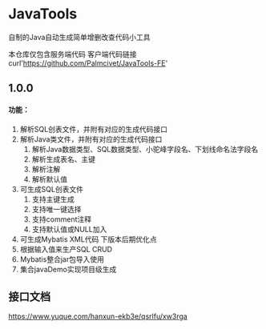 # JavaTools
自制的Java自动生成简单增删改查代码小工具

本仓库仅包含服务端代码
客户端代码链接
curl'https://github.com/Palmcivet/JavaTools-FE'


## 1.0.0

#### 功能：
1. 解析SQL创表文件，并附有对应的生成代码接口
2. 解析Java类文件，并附有对应的生成代码接口 
   1. 解析Java数据类型、SQL数据类型、小驼峰字段名、下划线命名法字段名 
   2. 解析生成表名、主键 
   3. 解析注解
   4. 解析默认值
3. 可生成SQL创表文件
   1. 支持主键生成
   2. 支持唯一键选择
   3. 支持comment注释
   4. 支持默认值或NULL加入
4. 可生成Mybatis XML代码
下版本后期优化点
5. 根据输入值来生产SQL CRUD
6. Mybatis整合jar包导入使用
7. 集合javaDemo实现项目级生成
## 接口文档
https://www.yuque.com/hanxun-ekb3e/qsrlfu/xw3rga